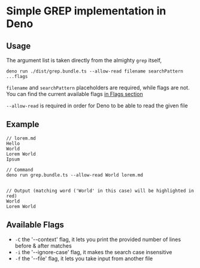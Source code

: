 # Simple GREP implementation in Deno

## Usage

The argument list is taken directly from the almighty `grep` itself,

`deno run ./dist/grep.bundle.ts --allow-read filename searchPattern ...flags`

`filename` and `searchPattern` placeholders are required, while flags are not. You can find the current available flags [in Flags section](#Flags)

`--allow-read` is required in order for Deno to be able to read the given file

## Example

```
// lorem.md
Hello
World
Lorem World
Ipsum

// Command
deno run grep.bundle.ts --allow-read World lorem.md


// Output (matching word ('World' in this case) will be highlighted in red)
World
Lorem World
```

## Available Flags

- `-C` the '--context' flag, it lets you print the provided number of lines before & after matches
- `-i` the '--ignore-case' flag, it makes the search case insensitive
- `-f` the '--file' flag, it lets you take input from another file
